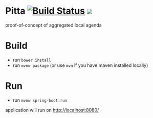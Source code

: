 # Pitta [![Build Status](https://travis-ci.org/akalpas/pitta.svg?branch=master)](https://travis-ci.org/akalpas/pitta) [![](https://codecov.io/github/akalpas/pitta/coverage.svg?branch=master)](https://codecov.io/github/akalpas/pitta?branch=master)

proof-of-concept of aggregated local agenda

# Build

* run `bower install`
* run `mvnw package` (or use `mvn` if you have maven installed locally)

# Run

* run `mvnw spring-boot:run`

application will run on [http://localhost:8080/](http://localhost:8080/)
